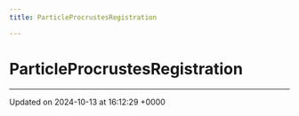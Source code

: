 ```yaml
---
title: ParticleProcrustesRegistration

---
```


# ParticleProcrustesRegistration





-------------------------------

Updated on 2024-10-13 at 16:12:29 +0000